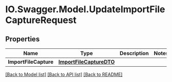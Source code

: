 # IO.Swagger.Model.UpdateImportFileCaptureRequest
## Properties

Name | Type | Description | Notes
------------ | ------------- | ------------- | -------------
**ImportFileCapture** | [**ImportFileCaptureDTO**](ImportFileCaptureDTO.md) |  | 

[[Back to Model list]](../README.md#documentation-for-models) [[Back to API list]](../README.md#documentation-for-api-endpoints) [[Back to README]](../README.md)

